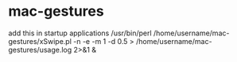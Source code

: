
# mac-gestures
add this in startup applications
/usr/bin/perl /home/username/mac-gestures/xSwipe.pl -n -e -m 1 -d 0.5 > /home/username/mac-gestures/usage.log 2>&1 &
